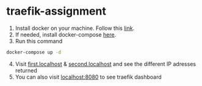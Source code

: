 # traefik-assignment

1. Install docker on your machine. Follow this [link](https://docs.docker.com/engine/install/).
2. If needed, install docker-compose [here](https://docs.docker.com/compose/install/).
3. Run this command

```bash
docker-compose up -d
```

4. Visit [first.localhost](first.localhost) & [second.localhost](second.localhost) and see the different IP adresses returned
5. You can also visit [localhost:8080](localhost:8080) to see traefik dashboard
